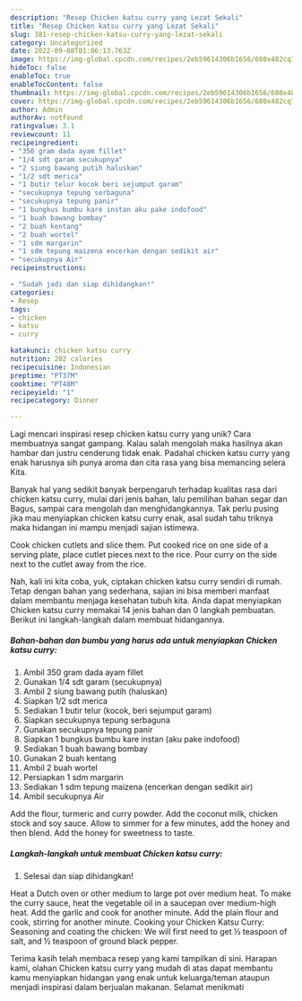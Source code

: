 ```yaml
---
description: "Resep Chicken katsu curry yang Lezat Sekali"
title: "Resep Chicken katsu curry yang Lezat Sekali"
slug: 381-resep-chicken-katsu-curry-yang-lezat-sekali
category: Uncategorized
date: 2022-09-08T01:06:13.763Z
image: https://img-global.cpcdn.com/recipes/2eb59614306b1656/680x482cq70/chicken-katsu-curry-foto-resep-utama.jpg
hideToc: false
enableToc: true
enableTocContent: false
thumbnail: https://img-global.cpcdn.com/recipes/2eb59614306b1656/680x482cq70/chicken-katsu-curry-foto-resep-utama.jpg
cover: https://img-global.cpcdn.com/recipes/2eb59614306b1656/680x482cq70/chicken-katsu-curry-foto-resep-utama.jpg
author: Admin
authorAv: notfound
ratingvalue: 3.1
reviewcount: 11
recipeingredient:
- "350 gram dada ayam fillet"
- "1/4 sdt garam secukupnya"
- "2 siung bawang putih haluskan"
- "1/2 sdt merica"
- "1 butir telur kocok beri sejumput garam"
- "secukupnya tepung serbaguna"
- "secukupnya tepung panir"
- "1 bungkus bumbu kare instan aku pake indofood"
- "1 buah bawang bombay"
- "2 buah kentang"
- "2 buah wortel"
- "1 sdm margarin"
- "1 sdm tepung maizena encerkan dengan sedikit air"
- "secukupnya Air"
recipeinstructions:

- "Sudah jadi dan siap dihidangkan!"
categories:
- Resep
tags:
- chicken
- katsu
- curry

katakunci: chicken katsu curry 
nutrition: 202 calories
recipecuisine: Indonesian
preptime: "PT37M"
cooktime: "PT48M"
recipeyield: "1"
recipecategory: Dinner

---
```





Lagi mencari inspirasi resep chicken katsu curry yang unik? Cara membuatnya sangat gampang. Kalau salah mengolah maka hasilnya akan hambar dan justru cenderung tidak enak. Padahal chicken katsu curry yang enak harusnya sih punya aroma dan cita rasa yang bisa memancing selera Kita.





Banyak hal yang sedikit banyak berpengaruh terhadap kualitas rasa dari chicken katsu curry, mulai dari jenis bahan, lalu pemilihan bahan segar dan Bagus, sampai cara mengolah dan menghidangkannya. Tak perlu pusing jika mau menyiapkan chicken katsu curry enak,      asal sudah tahu triknya maka hidangan ini mampu menjadi sajian istimewa.














Cook chicken cutlets and slice them. Put cooked rice on one side of a serving plate, place cutlet pieces next to the rice. Pour curry on the side next to the cutlet away from the rice.






Nah, kali ini kita coba, yuk, ciptakan chicken katsu curry sendiri di rumah. Tetap dengan bahan yang sederhana, sajian ini bisa memberi manfaat dalam membantu menjaga kesehatan tubuh kita. Anda dapat menyiapkan Chicken katsu curry memakai 14 jenis bahan dan 0 langkah pembuatan. Berikut ini langkah-langkah dalam membuat hidangannya.

<!--inarticleads1-->

##### Bahan-bahan dan bumbu yang harus ada untuk menyiapkan Chicken katsu curry:

1. Ambil 350 gram dada ayam fillet
1. Gunakan 1/4 sdt garam (secukupnya)
1. Ambil 2 siung bawang putih (haluskan)
1. Siapkan 1/2 sdt merica
1. Sediakan 1 butir telur (kocok, beri sejumput garam)
1. Siapkan secukupnya tepung serbaguna
1. Gunakan secukupnya tepung panir
1. Siapkan 1 bungkus bumbu kare instan (aku pake indofood)
1. Sediakan 1 buah bawang bombay
1. Gunakan 2 buah kentang
1. Ambil 2 buah wortel
1. Persiapkan 1 sdm margarin
1. Sediakan 1 sdm tepung maizena (encerkan dengan sedikit air)
1. Ambil secukupnya Air


Add the flour, turmeric and curry powder. Add the coconut milk, chicken stock and soy sauce. Allow to simmer for a few minutes, add the honey and then blend. Add the honey for sweetness to taste. 

<!--inarticleads2-->

##### Langkah-langkah untuk membuat Chicken katsu curry:


1. Selesai dan siap dihidangkan!

Heat a Dutch oven or other medium to large pot over medium heat. To make the curry sauce, heat the vegetable oil in a saucepan over medium-high heat. Add the garlic and cook for another minute. Add the plain flour and cook, stirring for another minute. Cooking your Chicken Katsu Curry: Seasoning and coating the chicken: We will first need to get ½ teaspoon of salt, and ½ teaspoon of ground black pepper. 

Terima kasih telah membaca resep yang kami tampilkan di sini. Harapan kami, olahan Chicken katsu curry yang mudah di atas dapat membantu kamu menyiapkan hidangan yang enak untuk keluarga/teman ataupun menjadi inspirasi dalam berjualan makanan. Selamat menikmati

